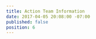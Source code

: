 ```yaml
---
title: Action Team Information
date: 2017-04-05 20:08:00 -07:00
published: false
position: 6
---
```


